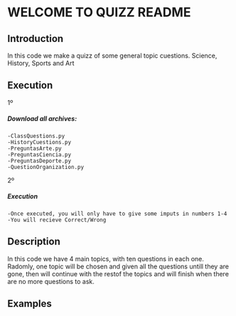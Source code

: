 # WELCOME TO QUIZZ README
## Introduction
In this code we make a quizz of some general topic cuestions.
Science, History, Sports and Art
## Execution
1º 
##### Download all archives:
	-ClassQuestions.py
	-HistoryCuestions.py
	-PreguntasArte.py
	-PreguntasCiencia.py
	-PreguntasDeporte.py
	-QuestionOrganization.py
2º
##### Execution
	-Once executed, you will only have to give some imputs in numbers 1-4
	-You will recieve Correct/Wrong
## Description
In this code we have 4 main topics, with ten questions in each one. Radomly, one topic will be chosen and given all the questions untill they are gone, then will continue with the restof the topics and will finish when there are no more questions to ask.
## Examples
